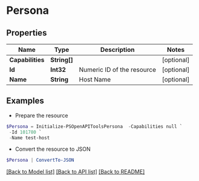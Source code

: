 # Persona
## Properties

Name | Type | Description | Notes
------------ | ------------- | ------------- | -------------
**Capabilities** | **String[]** |  | [optional] 
**Id** | **Int32** | Numeric ID of the resource | [optional] 
**Name** | **String** | Host Name | [optional] 

## Examples

- Prepare the resource
```powershell
$Persona = Initialize-PSOpenAPIToolsPersona  -Capabilities null `
 -Id 101780 `
 -Name test-host
```

- Convert the resource to JSON
```powershell
$Persona | ConvertTo-JSON
```

[[Back to Model list]](../README.md#documentation-for-models) [[Back to API list]](../README.md#documentation-for-api-endpoints) [[Back to README]](../README.md)

